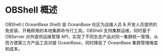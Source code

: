 # OBShell 概述

OBShell ( OceanBase Shell) 是 OceanBase 社区为运维人员 & 开发人员提供的免安装、开箱即用的本地集群命令行工具。OBShell 支持集群运维，同时基于 OBServer 对外提供运维管理 API，实现了不同生态产品对同一集群统一管理，从而方便第三方产品工具对接 OceanBase，同时降低了 OceanBase 集群管理难度和成本。
